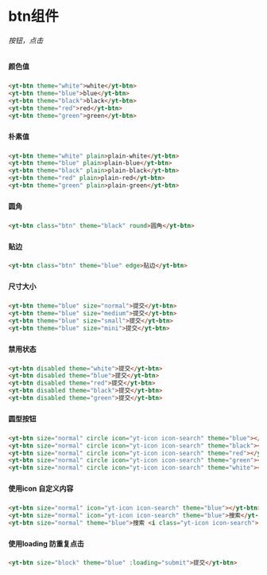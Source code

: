 # btn组件
###### 按钮，点击
###
#### 颜色值
###
```html
<yt-btn theme="white">white</yt-btn>
<yt-btn theme="blue">blue</yt-btn>
<yt-btn theme="black">black</yt-btn>
<yt-btn theme="red">red</yt-btn>
<yt-btn theme="green">green</yt-btn>
```
###
#### 朴素值
###
```html
<yt-btn theme="white" plain>plain-white</yt-btn>
<yt-btn theme="blue" plain>plain-blue</yt-btn>
<yt-btn theme="black" plain>plain-black</yt-btn>
<yt-btn theme="red" plain>plain-red</yt-btn>
<yt-btn theme="green" plain>plain-green</yt-btn>
```
###
#### 圆角
###
```html
<yt-btn class="btn" theme="black" round>圆角</yt-btn>
```
###
#### 贴边
###
```html
<yt-btn class="btn" theme="blue" edge>贴边</yt-btn>
```
###
#### 尺寸大小
###
```html
<yt-btn theme="blue" size="normal">提交</yt-btn>
<yt-btn theme="blue" size="medium">提交</yt-btn>
<yt-btn theme="blue" size="small">提交</yt-btn>
<yt-btn theme="blue" size="mini">提交</yt-btn>
```
###
#### 禁用状态
###
```html
<yt-btn disabled theme="white">提交</yt-btn>
<yt-btn disabled theme="blue">提交</yt-btn>
<yt-btn disabled theme="red">提交</yt-btn>
<yt-btn disabled theme="black">提交</yt-btn>
<yt-btn disabled theme="green">提交</yt-btn>
```
###
#### 圆型按钮
###
```html
<yt-btn size="normal" circle icon="yt-icon icon-search" theme="blue"></yt-btn>
<yt-btn size="normal" circle icon="yt-icon icon-search" theme="black"></yt-btn>
<yt-btn size="normal" circle icon="yt-icon icon-search" theme="red"></yt-btn>
<yt-btn size="normal" circle icon="yt-icon icon-search" theme="green"></yt-btn>
<yt-btn size="normal" circle icon="yt-icon icon-search" theme="white"></yt-btn>
```
###
#### 使用icon  自定义内容
###
```html
<yt-btn size="normal" icon="yt-icon icon-search" theme="blue"></yt-btn>
<yt-btn size="normal" icon="yt-icon icon-search" theme="blue">搜索</yt-btn>
<yt-btn size="normal" theme="blue">搜索 <i class="yt-icon icon-search"></i></yt-btn>
```
###
#### 使用loading 防重复点击  
###
```html
<yt-btn size="block" theme="blue" :loading="submit">提交</yt-btn>
```
